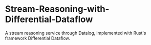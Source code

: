 # Stream-Reasoning-with-Differential-Dataflow
A stream reasoning service through Datalog, implemented with Rust's framework Differential Dataflow.
